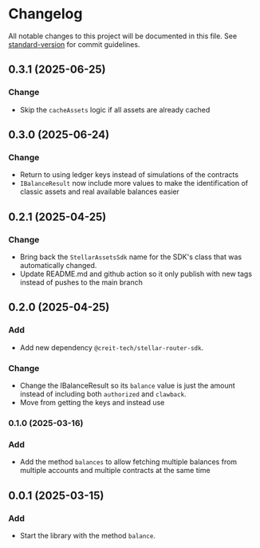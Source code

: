 # Changelog

All notable changes to this project will be documented in this file. See
[standard-version](https://github.com/conventional-changelog/standard-version) for commit guidelines.

## 0.3.1 (2025-06-25)

### Change

- Skip the `cacheAssets` logic if all assets are already cached

## 0.3.0 (2025-06-24)

### Change

- Return to using ledger keys instead of simulations of the contracts
- `IBalanceResult` now include more values to make the identification of classic assets and real available balances easier

## 0.2.1 (2025-04-25)

### Change

- Bring back the `StellarAssetsSdk` name for the SDK's class that was automatically changed.
- Update README.md and github action so it only publish with new tags instead of pushes to the main branch

## 0.2.0 (2025-04-25)

### Add

- Add new dependency `@creit-tech/stellar-router-sdk`.

### Change

- Change the IBalanceResult so its `balance` value is just the amount instead of including both `authorized` and
  `clawback`.
- Move from getting the keys and instead use

### 0.1.0 (2025-03-16)

### Add

- Add the method `balances` to allow fetching multiple balances from multiple accounts and multiple contracts at the
  same time

## 0.0.1 (2025-03-15)

### Add

- Start the library with the method `balance`.
